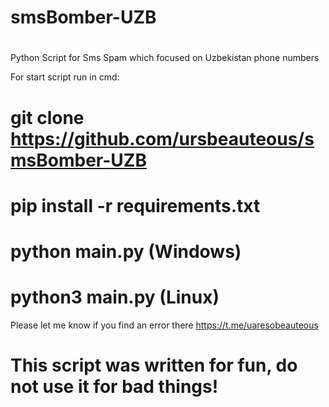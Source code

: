 # smsBomber-UZB
#

Python Script for Sms Spam which focused on Uzbekistan phone numbers

For start script run in cmd:

  # git clone https://github.com/ursbeauteous/smsBomber-UZB

  # pip install -r requirements.txt

  # python main.py (Windows)
  
  # python3 main.py (Linux)
  

Please let me know if you find an error there https://t.me/uaresobeauteous
# This script was written for fun, do not use it for bad things!
